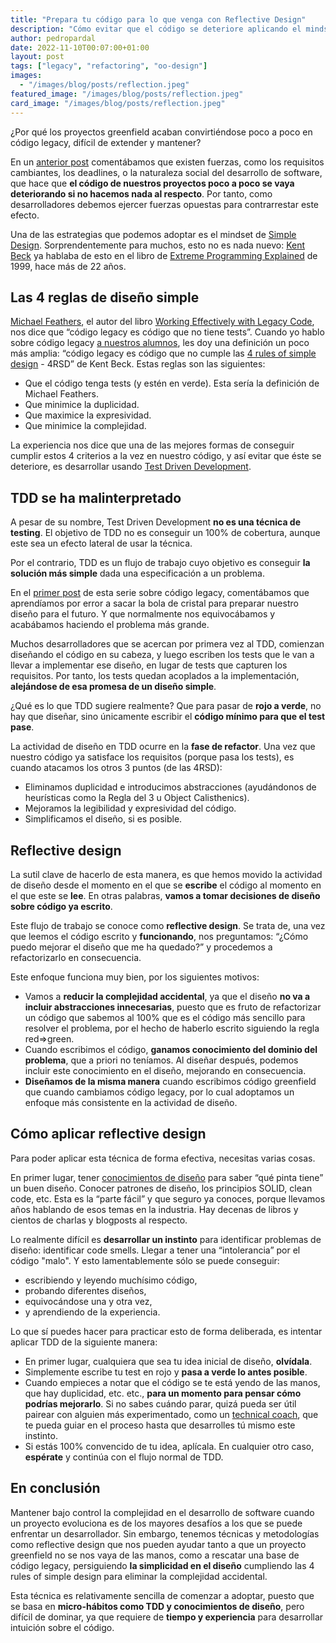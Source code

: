 ```yaml
---
title: "Prepara tu código para lo que venga con Reflective Design"
description: "Cómo evitar que el código se deteriore aplicando el mindset de Simple Design"
author: pedropardal
date: 2022-11-10T00:07:00+01:00
layout: post
tags: ["legacy", "refactoring", "oo-design"]
images:
  - "/images/blog/posts/reflection.jpeg"
featured_image: "/images/blog/posts/reflection.jpeg"
card_image: "/images/blog/posts/reflection.jpeg"
---
```


¿Por qué los proyectos greenfield acaban convirtiéndose poco a poco en código legacy, difícil de extender y mantener?

En un [anterior post](https://www.exeal.com/blog/2021/03/por-que-el-codigo-degenera/) comentábamos que existen fuerzas, como los requisitos cambiantes, los deadlines, o la naturaleza social del desarrollo de software, que hace que **el código de nuestros proyectos poco a poco se vaya deteriorando si no hacemos nada al respecto**. Por tanto, como desarrolladores debemos ejercer fuerzas opuestas para contrarrestar este efecto.

Una de las estrategias que podemos adoptar es el mindset de [Simple Design](https://wiki.c2.com/?DoSimpleThings). Sorprendentemente para muchos, esto no es nada nuevo: [Kent Beck](https://twitter.com/KentBeck) ya hablaba de esto en el libro de [Extreme Programming Explained](https://www.amazon.es/Extreme-Programming-Explained-Embrace-Embracing/dp/0321278658) de 1999, hace más de 22 años.

## Las 4 reglas de diseño simple

[Michael Feathers](https://twitter.com/mfeathers), el autor del libro [Working Effectively with Legacy Code](https://www.amazon.es/Working-Effectively-Legacy-Robert-Martin/dp/0131177052), nos dice que “código legacy es código que no tiene tests”. Cuando yo hablo sobre código legacy [a nuestros alumnos](https://www.exeal.com/cursos/rescata-tu-proyecto/), les doy una definición un poco más amplia: “código legacy es código que no cumple las [4 rules of simple design](https://martinfowler.com/bliki/BeckDesignRules.html) - 4RSD” de Kent Beck. Estas reglas son las siguientes:

- Que el código tenga tests (y estén en verde). Esta sería la definición de Michael Feathers.
- Que minimice la duplicidad.
- Que maximice la expresividad.
- Que minimice la complejidad.

La experiencia nos dice que una de las mejores formas de conseguir cumplir estos 4 criterios a la vez en nuestro código, y así evitar que éste se deteriore, es desarrollar usando [Test Driven Development](https://www.exeal.com/cursos/).

## TDD se ha malinterpretado

A pesar de su nombre, Test Driven Development **no es una técnica de testing**. El objetivo de TDD no es conseguir un 100% de cobertura, aunque este sea un efecto lateral de usar la técnica.

Por el contrario, TDD es un flujo de trabajo cuyo objetivo es conseguir **la solución más simple** dada una especificación a un problema.

En el [primer post](https://www.exeal.com/blog/2021/03/por-que-el-codigo-degenera/) de esta serie sobre código legacy, comentábamos que aprendíamos por error a sacar la bola de cristal para preparar nuestro diseño para el futuro. Y que normalmente nos equivocábamos y acabábamos haciendo el problema más grande.

Muchos desarrolladores que se acercan por primera vez al TDD, comienzan diseñando el código en su cabeza, y luego escriben los tests que le van a llevar a implementar ese diseño, en lugar de tests que capturen los requisitos. Por tanto, los tests quedan acoplados a la implementación, **alejándose de esa promesa de un diseño simple**.

¿Qué es lo que TDD sugiere realmente? Que para pasar de **rojo a verde**, no hay que diseñar, sino únicamente escribir el **código mínimo para que el test pase**.

La actividad de diseño en TDD ocurre en la **fase de refactor**. Una vez que nuestro código ya satisface los requisitos (porque pasa los tests), es cuando atacamos los otros 3 puntos (de las 4RSD):

- Eliminamos duplicidad e introducimos abstracciones (ayudándonos de heurísticas como la Regla del 3 u Object Calisthenics).
- Mejoramos la legibilidad y expresividad del código.
- Simplificamos el diseño, si es posible.

## Reflective design

La sutil clave de hacerlo de esta manera, es que hemos movido la actividad de diseño desde el momento en el que se **escribe** el código al momento en el que este se **lee**. En otras palabras, **vamos a tomar decisiones de diseño sobre código ya escrito**.

Este flujo de trabajo se conoce como **reflective design**. Se trata de, una vez que leemos el código escrito y **funcionando**, nos preguntamos: “¿Cómo puedo mejorar el diseño que me ha quedado?” y procedemos a refactorizarlo en consecuencia.

Este enfoque funciona muy bien, por los siguientes motivos:

- Vamos a **reducir la complejidad accidental**, ya que el diseño **no va a incluir abstracciones innecesarias**, puesto que es fruto de refactorizar un código que sabemos al 100% que es el código más sencillo para resolver el problema, por el hecho de haberlo escrito siguiendo la regla red=>green.
- Cuando escribimos el código, **ganamos conocimiento del dominio del problema**, que a priori no teníamos. Al diseñar después, podemos incluir este conocimiento en el diseño, mejorando en consecuencia.
- **Diseñamos de la misma manera** cuando escribimos código greenfield que cuando cambiamos código legacy, por lo cual adoptamos un enfoque más consistente en la actividad de diseño.

## Cómo aplicar reflective design

Para poder aplicar esta técnica de forma efectiva, necesitas varias cosas.

En primer lugar, tener [conocimientos de diseño](https://www.exeal.com/cursos/pilares-del-software/) para saber “qué pinta tiene” un buen diseño. Conocer patrones de diseño, los principios SOLID, clean code, etc. Esta es la “parte fácil” y que seguro ya conoces, porque llevamos años hablando de esos temas en la industria. Hay decenas de libros y cientos de charlas y blogposts al respecto.

Lo realmente difícil es **desarrollar un instinto** para identificar problemas de diseño: identificar code smells. Llegar a tener una “intolerancia” por el código "malo". Y esto lamentablemente sólo se puede conseguir:

- escribiendo y leyendo muchísimo código,
- probando diferentes diseños,
- equivocándose una y otra vez,
- y aprendiendo de la experiencia.

Lo que sí puedes hacer para practicar esto de forma deliberada, es intentar aplicar TDD de la siguiente manera:

- En primer lugar, cualquiera que sea tu idea inicial de diseño, **olvídala**.
- Simplemente escribe tu test en rojo y **pasa a verde lo antes posible**.
- Cuando empieces a notar que el código se te está yendo de las manos, que hay duplicidad, etc. etc., **para un momento para pensar cómo podrías mejorarlo**. Si no sabes cuándo parar, quizá pueda ser útil pairear con alguien más experimentado, como un [technical coach](https://www.exeal.com/), que te pueda guiar en el proceso hasta que desarrolles tú mismo este instinto.
- Si estás 100% convencido de tu idea, aplícala. En cualquier otro caso, **espérate** y continúa con el flujo normal de TDD.

## En conclusión

Mantener bajo control la complejidad en el desarrollo de software cuando un proyecto evoluciona es de los mayores desafíos a los que se puede enfrentar un desarrollador. Sin embargo, tenemos técnicas y metodologías como reflective design que nos pueden ayudar tanto a que un proyecto greenfield no se nos vaya de las manos, como a rescatar una base de código legacy, persiguiendo **la simplicidad en el diseño** cumpliendo las 4 rules of simple design para eliminar la complejidad accidental.

Esta técnica es relativamente sencilla de comenzar a adoptar, puesto que se basa en **micro-hábitos como TDD y conocimientos de diseño**, pero difícil de dominar, ya que requiere de **tiempo y experiencia** para desarrollar intuición sobre el código.

